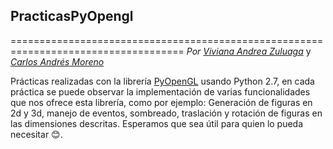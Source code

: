 ## PracticasPyOpengl
====================================================================================
_Por_ _[Viviana Andrea Zuluaga][1]_ y _[Carlos Andrés Moreno][2]_

Prácticas realizadas con la librería [PyOpenGL][3] usando Python 2.7, en cada práctica se puede observar la implementación de
varias funcionalidades que nos ofrece esta librería, como por ejemplo: Generación de figuras en 2d y 3d, manejo de eventos,
sombreado, traslación y rotación de figuras en las dimensiones descritas. Esperamos que sea útil para quien lo pueda necesitar :blush:.

[1]:https://github.com/vivianaZuluaga
[2]:https://github.com/CarMoreno
[3]:https://pypi.python.org/pypi/PyOpenGL/3.0.2
